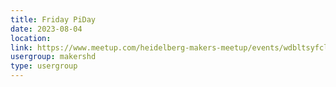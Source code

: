 ```yaml
---
title: Friday PiDay
date: 2023-08-04
location: 
link: https://www.meetup.com/heidelberg-makers-meetup/events/wdbltsyfclbgb/
usergroup: makershd
type: usergroup
---
```

